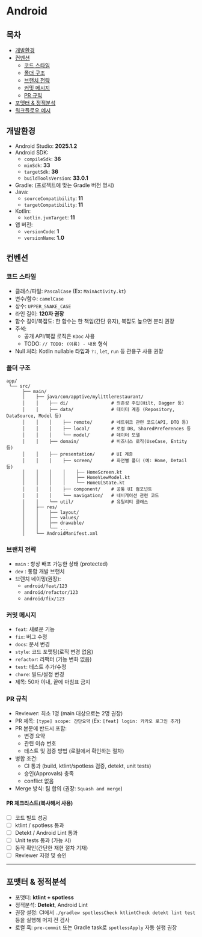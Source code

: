 # Android

## 목차

- [개발환경](#개발환경)
- [컨벤션](#컨벤션)
  - [코드 스타일](#코드-스타일)
  - [폴더 구조](#폴더-구조)
  - [브랜치 전략](#브랜치-전략)
  - [커밋 메시지](#커밋-메시지)
  - [PR 규칙](#pr-규칙)
- [포맷터 & 정적분석](#포맷터--정적분석)
- [워크플로우 예시](#워크플로우-예시)


## 개발환경
- Android Studio: **2025.1.2**
- Android SDK:
  - `compileSdk`: **36**
  - `minSdk`: **33**
  - `targetSdk`: **36**
  - `buildToolsVersion`: **33.0.1**
- Gradle: (프로젝트에 맞는 Gradle 버전 명시)
- Java:
  - `sourceCompatibility`: **11**
  - `targetCompatibility`: **11**
- Kotlin:
  - `kotlin.jvmTarget`: **11**
- 앱 버전:
  - `versionCode`: **1**
  - `versionName`: **1.0**

## 컨벤션

### 코드 스타일
- 클래스/파일: `PascalCase` (Ex: `MainActivity.kt`)
- 변수/함수: `camelCase`
- 상수: `UPPER_SNAKE_CASE`
- 라인 길이: **120자 권장**
- 함수 길이/복잡도: 한 함수는 한 책임(간단 유지), 복잡도 높으면 분리 권장
- 주석:
  - 공개 API/복잡 로직은 `KDoc` 사용
  - TODO: `// TODO: (이름) - 내용` 형식
- Null 처리: Kotlin nullable 타입과 `?:`, `let`, `run` 등 관용구 사용 권장

### 폴더 구조
```
app/
 └── src/
      ├── main/
      │    ├── java/com/apptive/mylittlerestaurant/
      │    │    ├── di/                # 의존성 주입(Hilt, Dagger 등)
      │    │    ├── data/              # 데이터 계층 (Repository, DataSource, Model 등)
      │    │    │    ├── remote/       # 네트워크 관련 코드(API, DTO 등)
      │    │    │    ├── local/        # 로컬 DB, SharedPreferences 등
      │    │    │    └── model/        # 데이터 모델
      │    │    ├── domain/            # 비즈니스 로직(UseCase, Entity 등)
      │    │    ├── presentation/      # UI 계층
      │    │    │    ├── screen/       # 화면별 폴더 (예: Home, Detail 등)
      │    │    │    │    ├── HomeScreen.kt
      │    │    │    │    ├── HomeViewModel.kt
      │    │    │    │    └── HomeUiState.kt
      │    │    │    ├── component/    # 공통 UI 컴포넌트
      │    │    │    └── navigation/   # 네비게이션 관련 코드
      │    │    └── util/              # 유틸리티 클래스
      │    ├── res/
      │    │    ├── layout/
      │    │    ├── values/
      │    │    ├── drawable/
      │    │    └── ...
      │    └── AndroidManifest.xml

```

### 브랜치 전략
- `main` : 항상 배포 가능한 상태 (protected)
- `dev` : 통합 개발 브랜치
- 브랜치 네이밍(권장):
  - `android/feat/123`
  - `android/refactor/123`
  - `android/fix/123`

### 커밋 메시지


- `feat`: 새로운 기능
- `fix`: 버그 수정
- `docs`: 문서 변경
- `style`: 코드 포맷팅(로직 변경 없음)
- `refactor`: 리팩터 (기능 변화 없음)
- `test`: 테스트 추가/수정
- `chore`: 빌드/설정 변경
- 제목: 50자 이내, 끝에 마침표 금지


### PR 규칙
- Reviewer: 최소 1명 (main 대상으로는 2명 권장)
- PR 제목: `[type] scope: 간단요약` (Ex: `[feat] login: 카카오 로그인 추가`)
- PR 본문에 반드시 포함:
  - 변경 요약
  - 관련 이슈 번호
  - 테스트 및 검증 방법 (로컬에서 확인하는 절차)
- 병합 조건:
  - CI 통과 (build, ktlint/spotless 검증, detekt, unit tests)
  - 승인(Approvals) 충족
  - conflict 없음
- Merge 방식: 팀 합의 (권장: `Squash and merge`)

#### PR 체크리스트(복사해서 사용)
- [ ] 코드 빌드 성공
- [ ] ktlint / spotless 통과
- [ ] Detekt / Android Lint 통과
- [ ] Unit tests 통과 (가능 시)
- [ ] 동작 확인(간단한 재현 절차 기재)
- [ ] Reviewer 지정 및 승인

---

## 포맷터 & 정적분석
- 포맷터: **ktlint + spotless**
- 정적분석: **Detekt**, Android Lint
- 권장 설정: CI에서 `./gradlew spotlessCheck ktlintCheck detekt lint test` 등을 실행해 머지 전 검사
- 로컬 훅: `pre-commit` 또는 Gradle task로 `spotlessApply` 자동 실행 권장


